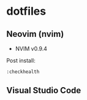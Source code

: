 # dotfiles

## Neovim (nvim)
- NVIM v0.9.4

Post install:
```
:checkhealth
```

## Visual Studio Code
